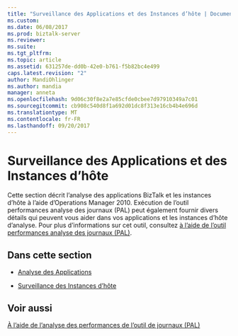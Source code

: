 ```yaml
---
title: "Surveillance des Applications et des Instances d’hôte | Documents Microsoft"
ms.custom: 
ms.date: 06/08/2017
ms.prod: biztalk-server
ms.reviewer: 
ms.suite: 
ms.tgt_pltfrm: 
ms.topic: article
ms.assetid: 631257de-dd0b-42e0-b761-f5b82bc4e499
caps.latest.revision: "2"
author: MandiOhlinger
ms.author: mandia
manager: anneta
ms.openlocfilehash: 9d06c30f8e2a7e85cfde0cbee7d97910349a7c01
ms.sourcegitcommit: cb908c540d8f1a692d01dc8f313e16cb4b4e696d
ms.translationtype: MT
ms.contentlocale: fr-FR
ms.lasthandoff: 09/20/2017
---
```

# <a name="monitoring-applications-and-host-instances"></a>Surveillance des Applications et des Instances d’hôte
Cette section décrit l’analyse des applications BizTalk et les instances d’hôte à l’aide d’Operations Manager 2010. Exécution de l’outil performances analyse des journaux (PAL) peut également fournir divers détails qui peuvent vous aider dans vos applications et les instances d’hôte d’analyse. Pour plus d’informations sur cet outil, consultez [à l’aide de l’outil performances analyse des journaux (PAL)](../technical-guides/using-the-performance-analysis-of-logs-pal-tool.md).  
  
## <a name="in-this-section"></a>Dans cette section  
  
-   [Analyse des Applications](../technical-guides/monitoring-applications.md)  
  
-   [Surveillance des Instances d’hôte](../technical-guides/monitoring-host-instances.md)  
  
## <a name="see-also"></a>Voir aussi  
 [À l’aide de l’analyse des performances de l’outil de journaux (PAL)](../technical-guides/using-the-performance-analysis-of-logs-pal-tool.md)